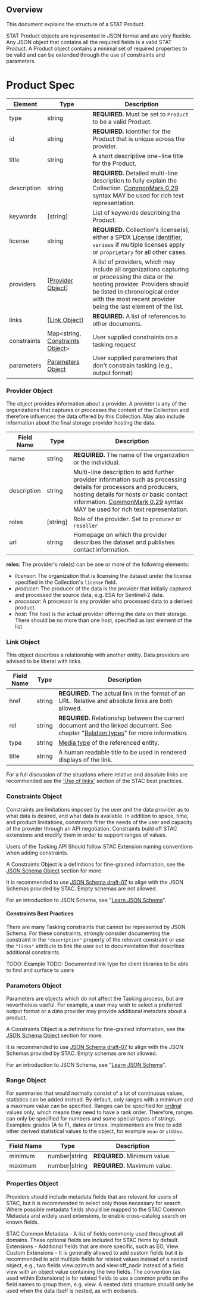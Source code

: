 
## Overview
This document explains the structure of a STAT Product.

STAT Product objects are represented in JSON format and are very flexible. Any JSON object that contains all the required fields is a valid STAT Product. A Product object contains a minimal set of required properties to be valid and can be extended through the use of constraints and parameters.

# Product Spec

| Element         | Type                                             | Description                                                  |
| --------------- | ------------------------------------------------ | ------------------------------------------------------------ |
| type            | string                                           | **REQUIRED.** Must be set to `Product` to be a valid Product. |
| id              | string                                           | **REQUIRED.** Identifier for the Product that is unique across the provider. |
| title           | string                                           | A short descriptive one-line title for the Product.       |
| description     | string                                           | **REQUIRED.** Detailed multi-line description to fully explain the Collection. [CommonMark 0.29](http://commonmark.org/) syntax MAY be used for rich text representation. |
| keywords        | \[string]                                        | List of keywords describing the Product.                  |
| license         | string                                           | **REQUIRED.** Collection's license(s), either a SPDX [License identifier](https://spdx.org/licenses/), `various` if multiple licenses apply or `proprietary` for all other cases. |
| providers       | \[[Provider Object](#provider-object)]           | A list of providers, which may include all organizations capturing or processing the data or the hosting provider. Providers should be listed in chronological order with the most recent provider being the last element of the list. |                |
| links           | \[[Link Object](#link-object)]                   | **REQUIRED.** A list of references to other documents.       |
| constraints | Map<string, [Constraints Object](#constraints-object)> | User supplied constraints on a tasking request |
| parameters | [Parameters Object](#parameters-object) | User supplied parameters that don't constrain tasking (e.g., output format) |


### Provider Object

The object provides information about a provider.
A provider is any of the organizations that captures or processes the content of the Collection
and therefore influences the data offered by this Collection.
May also include information about the final storage provider hosting the data.

| Field Name  | Type      | Description                                                  |
| ----------- | --------- | ------------------------------------------------------------ |
| name        | string    | **REQUIRED.** The name of the organization or the individual. |
| description | string    | Multi-line description to add further provider information such as processing details for processors and producers, hosting details for hosts or basic contact information. [CommonMark 0.29](http://commonmark.org/) syntax MAY be used for rich text representation. |
| roles       | \[string] | Role of the provider. Set to `producer` or `reseller`|
| url         | string    | Homepage on which the provider describes the dataset and publishes contact information. |

**roles**: The provider's role(s) can be one or more of the following elements:

- *licensor*: The organization that is licensing the dataset under the license specified in the Collection's `license` field.
- *producer*: The producer of the data is the provider that initially captured and processed the source data, e.g. ESA for Sentinel-2 data.
- *processor*: A processor is any provider who processed data to a derived product.
- *host*: The host is the actual provider offering the data on their storage.
  There should be no more than one host, specified as last element of the list.


### Link Object

This object describes a relationship with another entity. Data providers are advised to be liberal with links.

| Field Name | Type   | Description                                                  |
| ---------- | ------ | ------------------------------------------------------------ |
| href       | string | **REQUIRED.** The actual link in the format of an URL. Relative and absolute links are both allowed. |
| rel        | string | **REQUIRED.** Relationship between the current document and the linked document. See chapter "[Relation types](#relation-types)" for more information. |
| type       | string | [Media type](../catalog-spec/catalog-spec.md#media-types) of the referenced entity. |
| title      | string | A human readable title to be used in rendered displays of the link. |

For a full discussion of the situations where relative and absolute links are recommended see the
['Use of links'](../best-practices.md#use-of-links) section of the STAC best practices.

### Constraints Object

Constraints are limitations imposed by the user and the data provider as to what data is desired, and what data is available. In addition to space, time, and product limitations, constraints filter the needs of the user and capacity of the provider through an API negotiation. Constraints build off STAC extensions and modify them in order to support ranges of values.

Users of the Tasking API Should follow STAC Extension naming conventions when adding constraints.

A Constraints Object is a definitions for fine-grained information, see the [JSON Schema Object](#json-schema-object) section for more.

It is recommended to use [JSON Schema draft-07](https://json-schema.org/specification-links.html#draft-7)
to align with the JSON Schemas provided by STAC. Empty schemas are not allowed.

For an introduction to JSON Schema, see "[Learn JSON Schema](https://json-schema.org/learn/)".

#### Constraints Best Practices

There are many Tasking constraints that cannot be represented by JSON Schema. For these constraints, strongly consider documenting the constraint in the `"description"` property of the relevant constraint or use the `"links"` attribute to link the user out to documentation that describes additional constraints.

TODO: Example
TODO: Documented link type for client libraries to be able to find and surface to users

### Parameters Object

Parameters are objects which do not affect the Tasking process, but are nevertheless useful. For example, a user may wish to select a preferred output format or a data provider may provide additional metadata about a product.

A Constraints Object is a definitions for fine-grained information, see the [JSON Schema Object](#json-schema-object) section for more.

It is recommended to use [JSON Schema draft-07](https://json-schema.org/specification-links.html#draft-7)
to align with the JSON Schemas provided by STAC. Empty schemas are not allowed.

For an introduction to JSON Schema, see "[Learn JSON Schema](https://json-schema.org/learn/)".

### Range Object

For summaries that would normally consist of a lot of continuous values, statistics can be added instead.
By default, only ranges with a minimum and a maximum value can be specified.
Ranges can be specified for [ordinal](https://en.wikipedia.org/wiki/Level_of_measurement#Ordinal_scale) values only,
which means they need to have a rank order.
Therefore, ranges can only be specified for numbers and some special types of strings. Examples: grades (A to F), dates or times.
Implementors are free to add other derived statistical values to the object, for example `mean` or `stddev`.

| Field Name | Type           | Description |
| ---------- | -------------- | ----------- |
| minimum    | number\|string | **REQUIRED.** Minimum value. |
| maximum    | number\|string | **REQUIRED.** Maximum value. |

### Properties Object

Providers should include metadata fields that are relevant for users of STAC, but it is recommended to select only those necessary for search. Where possible metadata fields should be mapped to the STAC Common Metadata and widely used extensions, to enable cross-catalog search on known fields.

STAC Common Metadata - A list of fields commonly used throughout all domains. These optional fields are included for STAC Items by default.
Extensions - Additional fields that are more specific, such as EO, View.
Custom Extensions - It is generally allowed to add custom fields but it is recommended to add multiple fields for related values instead of a nested object, e.g., two fields view:azimuth and view:off_nadir instead of a field view with an object value containing the two fields. The convention (as used within Extensions) is for related fields to use a common prefix on the field names to group them, e.g. view. A nested data structure should only be used when the data itself is nested, as with eo:bands.
